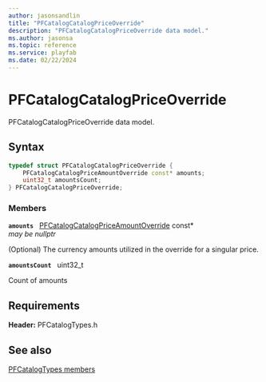 ```yaml
---
author: jasonsandlin
title: "PFCatalogCatalogPriceOverride"
description: "PFCatalogCatalogPriceOverride data model."
ms.author: jasonsa
ms.topic: reference
ms.service: playfab
ms.date: 02/22/2024
---
```


# PFCatalogCatalogPriceOverride  

PFCatalogCatalogPriceOverride data model.  

## Syntax  
  
```cpp
typedef struct PFCatalogCatalogPriceOverride {  
    PFCatalogCatalogPriceAmountOverride const* amounts;  
    uint32_t amountsCount;  
} PFCatalogCatalogPriceOverride;  
```
  
### Members  
  
**`amounts`** &nbsp; [PFCatalogCatalogPriceAmountOverride](pfcatalogcatalogpriceamountoverride.md) const*  
*may be nullptr*  
  
(Optional) The currency amounts utilized in the override for a singular price.
  
**`amountsCount`** &nbsp; uint32_t  
  
Count of amounts
  
  
## Requirements  
  
**Header:** PFCatalogTypes.h
  
## See also  
[PFCatalogTypes members](../pfcatalogtypes_members.md)  

  
  
